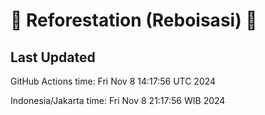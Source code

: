 
# 🌳 Reforestation (Reboisasi) 🌲

## Last Updated

GitHub Actions time: Fri Nov  8 14:17:56 UTC 2024

Indonesia/Jakarta time: Fri Nov  8 21:17:56 WIB 2024
